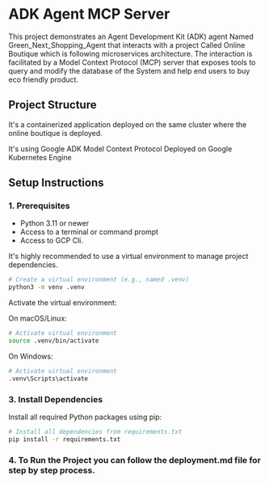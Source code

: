 # ADK Agent MCP Server

This project demonstrates an Agent Development Kit (ADK) agent Named Green_Next_Shopping_Agent that interacts with a project Called Online Boutique which is following microservices architecture. The interaction is facilitated by a Model Context Protocol (MCP) server that exposes tools to query and modify the database of the System and help end users to buy eco friendly product.


## Project Structure
It's a containerized application deployed on the same cluster where the online boutique is deployed. 

It's using Google ADK
Model Context Protocol
Deployed on Google Kubernetes Engine


## Setup Instructions

### 1. Prerequisites
- Python 3.11 or newer
- Access to a terminal or command prompt
- Access to GCP Cli.


It's highly recommended to use a virtual environment to manage project dependencies.

```bash
# Create a virtual environment (e.g., named .venv)
python3 -m venv .venv
```

Activate the virtual environment:

On macOS/Linux:
```bash
# Activate virtual environment
source .venv/bin/activate
```

On Windows:
```bash
# Activate virtual environment
.venv\Scripts\activate
```

### 3. Install Dependencies

Install all required Python packages using pip:

```bash
# Install all dependencies from requirements.txt
pip install -r requirements.txt
```

### 4. To Run the Project you can follow the deployment.md file for step by step process.
